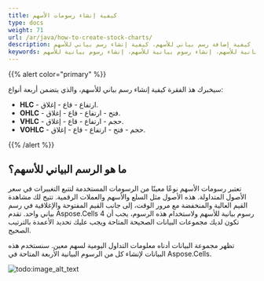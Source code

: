 ```yaml
---
title: كيفية إنشاء رسومات الأسهم
type: docs
weight: 71
url: /ar/java/how-to-create-stock-charts/
description: كيفية إنشاء رسم بياني للأسهم، كيفية إضافة رسم بياني للأسهم، كيفية إنشاء رسم بياني للأسهم.
keywords: إضافة رسوم بيانية للأسهم، إنشاء رسوم بيانية للأسهم، إنشاء رسوم بيانية للأسهم.
---
```


{{% alert color="primary" %}}

سيخبرك هذ الفقرة كيفية إنشاء رسم بياني للأسهم، والذي يتضمن أربعة أنواع:
- **HLC** - ارتفاع - قاع - إغلاق.
- **OHLC** - فتح - ارتفاع - قاع - إغلاق.
- **VHLC** - حجم - ارتفاع - قاع - إغلاق.
- **VOHLC** - حجم - فتح - ارتفاع - قاع - إغلاق.

{{% /alert %}}

## **ما هو الرسم البياني للأسهم؟**

تعتبر رسومات الأسهم نوعًا معينًا من الرسومات المستخدمة لتتبع التغييرات في سعر الأصول المتداولة. هذه الأصول مثل السلع والأسهم والعملات الرقمية. تتيح لك مشاهدة القيم العالية والمنخفضة مع مرور الوقت، إلى جانب القيم المفتوحة والإغلاقية في رسم بياني واحد. تقدم Aspose.Cells 4 رسوم بيانية للأسهم ولاستخدام هذه الرسوم، يجب أن تكون لديك مجموعات البيانات الصحيحة المتاحة ويجب عليك تحديد الأعمدة بالترتيب الصحيح.

تظهر مجموعة البيانات أدناه معلومات التداول اليومية لسهم معين. سنستخدم هذه البيانات لإنشاء كل من الرسوم البيانية الأربعة المتاحة في Aspose.Cells. 

![todo:image_alt_text](stock.chart.data.png)
